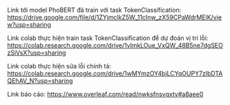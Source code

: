 Link tới model PhoBERT đã train với task TokenClassification: https://drive.google.com/file/d/1ZYjmclkZ5W_11cInw_zX59CPaWdrMElK/view?usp=sharing

Link colab thực hiện train task TokenClassification để dự đoán vị trí lỗi:
https://colab.research.google.com/drive/1vlmkLOue_VxQW_48B5ne7dgSEOzSiVsX?usp=sharing

Link colab thực hiện sửa lỗi chính tả:
https://colab.research.google.com/drive/1wMYmzOY4bjLCYqOUPY7zlbDTAQEhAV_N?usp=sharing

Link báo cáo:
https://www.overleaf.com/read/nwksfnsvqxty#a8aee0
